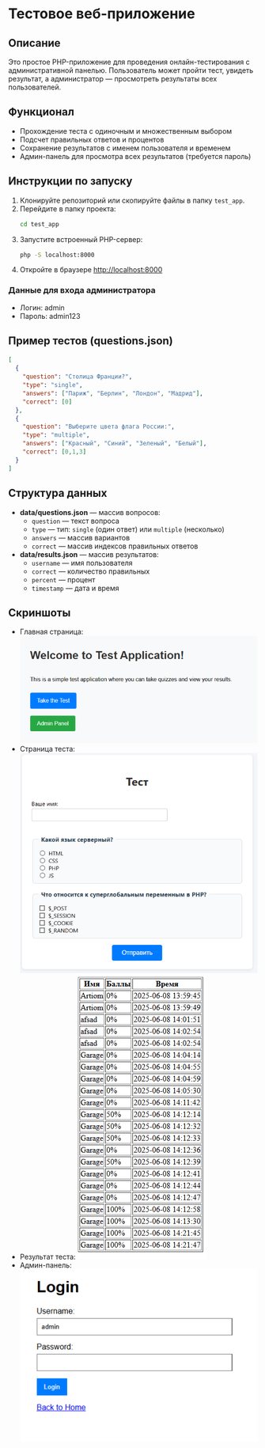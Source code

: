 # Тестовое веб-приложение

## Описание
Это простое PHP-приложение для проведения онлайн-тестирования с административной панелью. Пользователь может пройти тест, увидеть результат, а администратор — просмотреть результаты всех пользователей.

## Функционал
- Прохождение теста с одиночным и множественным выбором
- Подсчет правильных ответов и процентов
- Сохранение результатов с именем пользователя и временем
- Админ-панель для просмотра всех результатов (требуется пароль)

## Инструкции по запуску
1. Клонируйте репозиторий или скопируйте файлы в папку `test_app`.
2. Перейдите в папку проекта:
   ```bash
   cd test_app
   ```
3. Запустите встроенный PHP-сервер:
   ```bash
   php -S localhost:8000
   ```
4. Откройте в браузере [http://localhost:8000](http://localhost:8000)

### Данные для входа администратора
- Логин: admin
- Пароль: admin123

## Пример тестов (questions.json)
```json
[
  {
    "question": "Столица Франции?",
    "type": "single",
    "answers": ["Париж", "Берлин", "Лондон", "Мадрид"],
    "correct": [0]
  },
  {
    "question": "Выберите цвета флага России:",
    "type": "multiple",
    "answers": ["Красный", "Синий", "Зеленый", "Белый"],
    "correct": [0,1,3]
  }
]
```

## Структура данных
- **data/questions.json** — массив вопросов:
  - `question` — текст вопроса
  - `type` — тип: `single` (один ответ) или `multiple` (несколько)
  - `answers` — массив вариантов
  - `correct` — массив индексов правильных ответов
- **data/results.json** — массив результатов:
  - `username` — имя пользователя
  - `correct` — количество правильных
  - `percent` — процент
  - `timestamp` — дата и время

## Скриншоты

- Главная страница:
  ![](screenshots/main.png)
- Страница теста:
  ![](screenshots/test.png)
- Результат теста:
  ![](screenshots/result.png)
- Админ-панель:
  ![](screenshots/admin.png)
